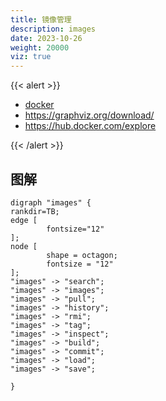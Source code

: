 ```yaml
---
title: 镜像管理
description: images
date: 2023-10-26
weight: 20000
viz: true
---
```


<style>
th, td {
  border: 1px solid rgb(190, 190, 190);
}
</style>

{{< alert >}}

- [docker](https://docs.docker.com/reference/cli/docker/)
- https://graphviz.org/download/
- https://hub.docker.com/explore

{{< /alert >}}


## 图解

```viz-dot
digraph "images" {
rankdir=TB;
edge [
        fontsize="12"
];
node [
        shape = octagon;
        fontsize = "12"
];
"images" -> "search";
"images" -> "images";
"images" -> "pull";
"images" -> "history";
"images" -> "rmi";
"images" -> "tag";
"images" -> "inspect";
"images" -> "build";
"images" -> "commit";
"images" -> "load";
"images" -> "save";

}
```

